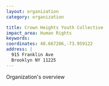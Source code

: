 ```yaml
---
layout: organization
category: organization

title: Crown Heights Youth Collective
impact_area: Human Rights
keywords: 
coordinates: 40.667206,-73.959122
address: |
  915 Franklin Ave
  Brooklyn NY 11225
---
```

Organization's overview
